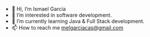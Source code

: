 - 👋 Hi, I’m Ismael García
- 👀 I’m interested in software development.
- 🌱 I’m currently learning Java & Full Stack development.
- 📫 How to reach me melgarciacas@gmail.com

<!---
IsmaGarciaC/IsmaGarciaC is a ✨ special ✨ repository because its `README.md` (this file) appears on your GitHub profile.
You can click the Preview link to take a look at your changes.
--->
